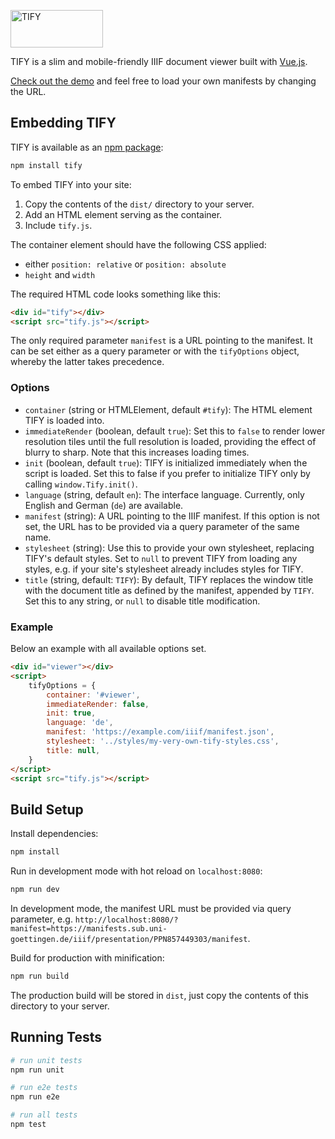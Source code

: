 <p>
	<a href="https://github.com/subugoe/tify">
		<img src="https://subugoe.github.io/tify/static/tify-logo.svg" alt="TIFY" width="148" height="60">
	</a>
</p>

TIFY is a slim and mobile-friendly IIIF document viewer built with [Vue.js](https://github.com/vuejs/vue).

[Check out the demo](http://tify.sub.uni-goettingen.de/demo.html?manifest=https://manifests.sub.uni-goettingen.de/iiif/presentation/PPN857449303/manifest) and feel free to load your own manifests by changing the URL.

## Embedding TIFY

TIFY is available as an [npm package](https://www.npmjs.com/package/tify):

``` bash
npm install tify
```

To embed TIFY into your site:
1. Copy the contents of the `dist/` directory to your server.
2. Add an HTML element serving as the container.
3. Include `tify.js`.

The container element should have the following CSS applied:
- either `position: relative` or `position: absolute`
- `height` and `width`

The required HTML code looks something like this:

``` html
<div id="tify"></div>
<script src="tify.js"></script>
```

The only required parameter `manifest` is a URL pointing to the manifest. It can be set either as a query parameter or with the `tifyOptions` object, whereby the latter takes precedence.

### Options
- `container` (string or HTMLElement, default `#tify`): The HTML element TIFY is loaded into.
- `immediateRender` (boolean, default `true`): Set this to `false` to render lower resolution tiles until the full resolution is loaded, providing the effect of blurry to sharp. Note that this increases loading times.
- `init` (boolean, default `true`): TIFY is initialized immediately when the script is loaded. Set this to false if you prefer to initialize TIFY only by calling `window.Tify.init()`.
- `language` (string, default `en`): The interface language. Currently, only English and German (`de`) are available.
- `manifest` (string): A URL pointing to the IIIF manifest. If this option is not set, the URL has to be provided via a query parameter of the same name.
- `stylesheet` (string): Use this to provide your own stylesheet, replacing TIFY's default styles. Set to `null` to prevent TIFY from loading any styles, e.g. if your site's stylesheet already includes styles for TIFY.
- `title` (string, default: `TIFY`): By default, TIFY replaces the window title with the document title as defined by the manifest, appended by `TIFY`. Set this to any string, or `null` to disable title modification.

### Example

Below an example with all available options set.

``` html
<div id="viewer"></div>
<script>
	tifyOptions = {
		container: '#viewer',
		immediateRender: false,
		init: true,
		language: 'de',
		manifest: 'https://example.com/iiif/manifest.json',
		stylesheet: '../styles/my-very-own-tify-styles.css',
		title: null,
	}
</script>
<script src="tify.js"></script>
```

## Build Setup

Install dependencies:

``` bash
npm install
```

Run in development mode with hot reload on `localhost:8080`:

``` bash
npm run dev
```

In development mode, the manifest URL must be provided via query parameter, e.g. `http://localhost:8080/?manifest=https://manifests.sub.uni-goettingen.de/iiif/presentation/PPN857449303/manifest`.

Build for production with minification:

``` bash
npm run build
```

The production build will be stored in `dist`, just copy the contents of this directory to your server.

## Running Tests

``` bash
# run unit tests
npm run unit

# run e2e tests
npm run e2e

# run all tests
npm test
```
